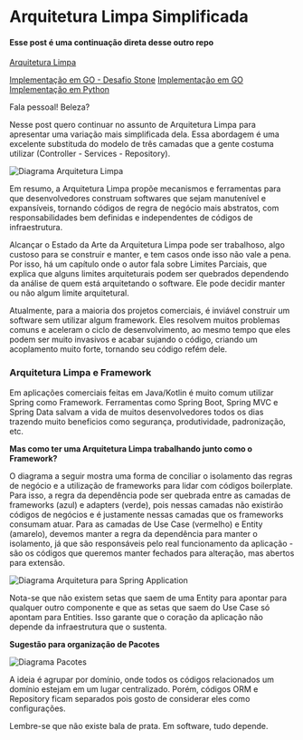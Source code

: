 # Arquitetura Limpa Simplificada

#### Esse post é uma continuação direta desse outro repo
[Arquitetura Limpa](https://github.com/LuanPSantos/Clean-Architecture)

[Implementação em GO - Desafio Stone](https://github.com/lucassantoss1701/bank-api)
[Implementação em GO](https://github.com/lucassantoss1701/clean-arch-golang)
[Implementação em Python](https://github.com/LuanPSantos/contact-list-clean-arch)

Fala pessoal! Beleza?

Nesse post quero continuar no assunto de Arquitetura Limpa para apresentar uma variação mais simplificada dela. Essa abordagem é uma excelente substituda do modelo de três camadas que a gente costuma utilizar (Controller - Services - Repository).

![Diagrama Arquitetura Limpa](imgs/clean-arch.png)

Em resumo, a Arquitetura Limpa propõe mecanismos e ferramentas para que desenvolvedores construam softwares que sejam manutenível e expansíveis, tornando códigos de regra de negócio mais abstratos, com responsabilidades bem definidas e independentes de códigos de infraestrutura.

Alcançar o Estado da Arte da Arquitetura Limpa pode ser trabalhoso, algo custoso para se construir e manter, e tem casos onde isso não vale a pena. Por isso, há um capítulo onde o autor fala sobre Limites Parciais, que explica que alguns limites arquiteturais podem ser quebrados dependendo da análise de quem está arquitetando o software. Ele pode decidir manter ou não algum limite arquitetural.

Atualmente, para a maioria dos projetos comerciais, é inviável construir um software sem utilizar algum framework. Eles resolvem muitos problemas comuns e aceleram o ciclo de desenvolvimento, ao mesmo tempo que eles podem ser muito invasivos e acabar sujando o código, criando um acoplamento muito forte, tornando seu código refém dele.

### Arquitetura Limpa e Framework

Em aplicações comerciais feitas em Java/Kotlin é muito comum utilizar Spring como Framework. Ferramentas como Spring Boot, Spring MVC e Spring Data salvam a vida de muitos desenvolvedores todos os dias trazendo muito beneficios como segurança, produtividade, padronização, etc.

**Mas como ter uma Arquitetura Limpa trabalhando junto como o Framework?**

O diagrama a seguir mostra uma forma de conciliar o isolamento das regras de negócio e a utilização de frameworks para lidar com códigos boilerplate. Para isso, a regra da dependência pode ser quebrada entre as camadas de frameworks (azul) e adapters (verde), pois nessas camadas não existirão códigos de negócios e é justamente nessas camadas que os frameworks consumam atuar. Para as camadas de Use Case (vermelho) e Entity (amarelo), devemos manter a regra da dependência para manter o isolamento, já que são responsáveis pelo real funcionamento da aplicação - são os códigos que queremos manter fechados para alteração, mas abertos para extensão.

![Diagrama Arquitetura para Spring Application](imgs/arch.png)

Nota-se que não existem setas que saem de uma Entity para apontar para qualquer outro componente e que as setas que saem do Use Case só apontam para Entities. Isso garante que o coração da aplicação não depende da infraestrutura que o sustenta.

**Sugestão para organização de Pacotes**  

![Diagrama Pacotes](imgs/package.png)

A ideia é agrupar por domínio, onde todos os códigos relacionados um domínio estejam em um lugar centralizado. Porém, códigos ORM e Repository ficam separados pois gosto de considerar eles como configurações.

Lembre-se que não existe bala de prata. Em software, tudo depende.

